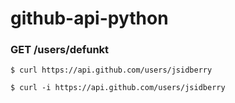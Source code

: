 # github-api-python

### GET /users/defunkt
`$ curl https://api.github.com/users/jsidberry`

`$ curl -i https://api.github.com/users/jsidberry`



